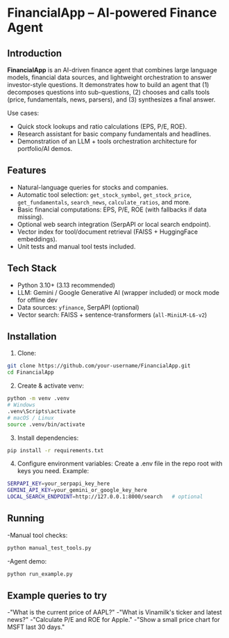# FinancialApp – AI-powered Finance Agent

## Introduction
**FinancialApp** is an AI-driven finance agent that combines large language models, financial data sources, and lightweight orchestration to answer investor-style questions. It demonstrates how to build an agent that (1) decomposes questions into sub-questions, (2) chooses and calls tools (price, fundamentals, news, parsers), and (3) synthesizes a final answer.

Use cases:
- Quick stock lookups and ratio calculations (EPS, P/E, ROE).
- Research assistant for basic company fundamentals and headlines.
- Demonstration of an LLM + tools orchestration architecture for portfolio/AI demos.

## Features
- Natural-language queries for stocks and companies.
- Automatic tool selection: `get_stock_symbol`, `get_stock_price`, `get_fundamentals`, `search_news`, `calculate_ratios`, and more.
- Basic financial computations: EPS, P/E, ROE (with fallbacks if data missing).
- Optional web search integration (SerpAPI or local search endpoint).
- Vector index for tool/document retrieval (FAISS + HuggingFace embeddings).
- Unit tests and manual tool tests included.

## Tech Stack
- Python 3.10+ (3.13 recommended)
- LLM: Gemini / Google Generative AI (wrapper included) or mock mode for offline dev
- Data sources: `yfinance`, SerpAPI (optional)
- Vector search: FAISS + sentence-transformers (`all-MiniLM-L6-v2`)

## Installation

1. Clone:
```bash
git clone https://github.com/your-username/FinancialApp.git
cd FinancialApp
```
2. Create & activate venv:
```bash
python -m venv .venv
# Windows
.venv\Scripts\activate
# macOS / Linux
source .venv/bin/activate
```

3. Install dependencies:
```bash
pip install -r requirements.txt
```

4. Configure environment variables:
Create a .env file in the repo root with keys you need. Example:
```bash
SERPAPI_KEY=your_serpapi_key_here
GEMINI_API_KEY=your_gemini_or_google_key_here
LOCAL_SEARCH_ENDPOINT=http://127.0.0.1:8000/search   # optional
```

## Running
-Manual tool checks:
```bash
python manual_test_tools.py
```
-Agent demo:
```bash
python run_example.py
```
## Example queries to try
-"What is the current price of AAPL?"
-"What is Vinamilk's ticker and latest news?"
-"Calculate P/E and ROE for Apple."
-"Show a small price chart for MSFT last 30 days."